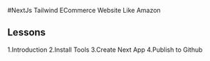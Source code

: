 #NextJs Tailwind ECommerce Website Like Amazon

## Lessons

1.Introduction
2.Install Tools
3.Create Next App
4.Publish to Github
